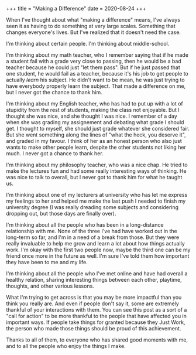 +++
title = "Making a Difference"
date = 2020-08-24
+++

When I've thought about what "making a difference" means, I've always seen it as having to do something at very large scales. Something that changes everyone's lives. But I've realized that it doesn't need the case.

I'm thinking about certain people. I'm thinking about middle-school.

I'm thinking about my math teacher, who I remember saying that if he made a student fail with a grade very close to passing, then he would be a bad teacher because he could just "let them pass". But if he just passed that one student, he would fail as a teacher, because it's his job to get people to actually *learn* his subject. He didn't want to be mean, he was just trying to have everybody properly learn the subject. That made a difference on me, but I never got the chance to thank him.

I'm thinking about my English teacher, who has had to put up with a lot of stupidity from the rest of students, making the class not enjoyable. But I thought she was nice, and she thought I was nice. I remember of a day when she was grading my assignement and debating what grade I should get. I thought to myself, she should just grade whatever she considered fair. But she went something along the lines of "what the heck, you deserve it", and graded in my favour. I think of her as an honest person who also just wants to make other people learn, despite the other students not liking her much. I never got a chance to thank her.

I'm thinking about my philosophy teacher, who was a nice chap. He tried to make the lectures fun and had some really interesting ways of thinking. He was nice to talk to overall, but I never got to thank him for what he taught us.

I'm thinking about one of my lecturers at university who has let me express my feelings to her and helped me make the last push I needed to finish my university degree (I was really dreading some subjects and considering dropping out, but those days are finally over).

I'm thinking about all the people who has been in a long-distance relationship with me. None of the three I've had have worked out in the long-term so far, and I'm in a need of a break from those. But they were really invaluable to help me grow and learn a lot about how things actually work. I'm okay with the first two people now, maybe the third one can be my friend once more in the future as well. I'm sure I've told them how important they have been to me and my life.

I'm thinking about all the people who I've met online and have had overall a healthy relation, sharing interesting things between each other, playtime, thoughts, and other various lessons.

What I'm trying to get across is that you may be more impactful than you think you really are. And even if people don't say it, some are extremely thankful of your interactions with them. You can see this post as a sort of a "call for action" to be more thankful to the people that have affected you in important ways. If people take things for granted because they Just Work, the person who made those things should be proud of this achievement.

Thanks to all of them, to everyone who has shared good moments with me, and to all the people who enjoy the things I make.
